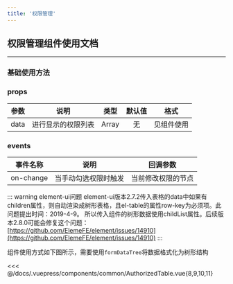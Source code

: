 ```yaml
---
title: '权限管理'
---
```

## 权限管理组件使用文档
---
### 基础使用方法

### props
| 参数          | 说明           | 类型  |  默认值 | 格式 |
| ------------  |:-------------:| :-----:| :------:| ----|
| data          | 进行显示的权限列表 | Array | 无   | 见组件使用 |
### events
| 事件名称       | 说明               | 回调参数           |
| ------------  |:-------------:     | :-----:           |
| on-change     | 当手动勾选权限时触发 | 当前修改权限的节点  | 

::: warning element-ui问题
element-ui版本2.7.2传入表格的data中如果有children属性，则自动渲染成树形表格，且el-table的属性row-key为必须项。此问题提出时间：2019-4-9。
所以传入组件的树形数据使用childList属性。后续版本2.8.0可能会修复这个问题：[https://github.com/ElemeFE/element/issues/14910](https://github.com/ElemeFE/element/issues/14910)
:::

组件使用方式如下图所示，需要使用`formDataTree`将数据格式化为树形结构

<<< @/docs/.vuepress/components/common/AuthorizedTable.vue{8,9,10,11}

<common-AuthorizedTable/>